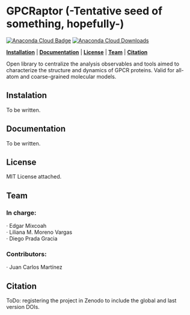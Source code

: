 # GPCRaptor (-Tentative seed of something, hopefully-)

[![Anaconda Cloud Badge](https://anaconda.org/uibcdf/gpcraptor/badges/version.svg)](https://anaconda.org/uibcdf/gpcraptor)
[![Anaconda Cloud Downloads](https://anaconda.org/uibcdf/gpcraptor/badges/downloads.svg)](https://anaconda.org/uibcdf/gpcraptor)


**[Installation](#installation)** |
**[Documentation](#documentation)** |
**[License](#license)** |
**[Team](#team)** |
**[Citation](#cite)**

Open library to centralize the analysis observables and tools aimed to characterize the structure and dynamics of GPCR proteins. Valid for all-atom and coarse-grained molecular models.

## Instalation

To be written.

## Documentation

To be written.

## License

MIT License attached.

## Team

### In charge:

· Edgar Mixcoah \
· Liliana M. Moreno Vargas \
· Diego Prada Gracia

### Contributors:
· Juan Carlos Martínez

## Citation
ToDo: registering the project in Zenodo to include the global and last version DOIs.
